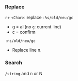 ### Replace
`r`+ `<Char>`: replace
`:%s/old/neu/gc`
* g = all(no `g`: current line)
* c = confirm

`:ns/old/neu/gc`
* Replace line n.
### Search
`/string` and n or N
